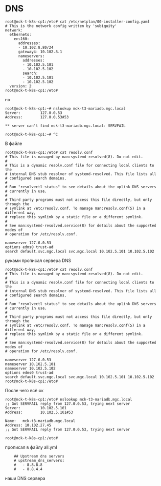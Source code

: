 # DNS

    root@mck-t-k8s-cp1:/etc# cat /etc/netplan/00-installer-config.yaml
    # This is the network config written by 'subiquity'
    network:
      ethernets:
        ens160:
          addresses:
          - 10.102.8.80/24
          gateway4: 10.102.8.1
          nameservers:
            addresses:
            - 10.102.5.101
            - 10.102.5.102
            search:
            - 10.102.5.101
            - 10.102.5.102
      version: 2
    root@mck-t-k8s-cp1:/etc#

но

    root@mck-t-k8s-cp1:~# nslookup mck-t3-mariadb.mgc.local
    Server:         127.0.0.53
    Address:        127.0.0.53#53

    ** server can't find mck-t3-mariadb.mgc.local: SERVFAIL

    root@mck-t-k8s-cp1:~# ^C


В файле

    root@mck-t-k8s-cp1:/etc# cat resolv.conf
    # This file is managed by man:systemd-resolved(8). Do not edit.
    #
    # This is a dynamic resolv.conf file for connecting local clients to the
    # internal DNS stub resolver of systemd-resolved. This file lists all
    # configured search domains.
    #
    # Run "resolvectl status" to see details about the uplink DNS servers
    # currently in use.
    #
    # Third party programs must not access this file directly, but only through the
    # symlink at /etc/resolv.conf. To manage man:resolv.conf(5) in a different way,
    # replace this symlink by a static file or a different symlink.
    #
    # See man:systemd-resolved.service(8) for details about the supported modes of
    # operation for /etc/resolv.conf.

    nameserver 127.0.0.53
    options edns0 trust-ad
    search default.svc.mgc.local svc.mgc.local 10.102.5.101 10.102.5.102

руками прописал сервера DNS

    root@mck-t-k8s-cp1:/etc# cat resolv.conf
    # This file is managed by man:systemd-resolved(8). Do not edit.
    #
    # This is a dynamic resolv.conf file for connecting local clients to the
    # internal DNS stub resolver of systemd-resolved. This file lists all
    # configured search domains.
    #
    # Run "resolvectl status" to see details about the uplink DNS servers
    # currently in use.
    #
    # Third party programs must not access this file directly, but only through the
    # symlink at /etc/resolv.conf. To manage man:resolv.conf(5) in a different way,
    # replace this symlink by a static file or a different symlink.
    #
    # See man:systemd-resolved.service(8) for details about the supported modes of
    # operation for /etc/resolv.conf.

    nameserver 127.0.0.53
    nameserver 10.102.5.101
    nameserver 10.102.5.102
    options edns0 trust-ad
    search default.svc.mgc.local svc.mgc.local 10.102.5.101 10.102.5.102
    root@mck-t-k8s-cp1:/etc#

После чего всё ок

    root@mck-t-k8s-cp1:/etc# nslookup mck-t3-mariadb.mgc.local
    ;; Got SERVFAIL reply from 127.0.0.53, trying next server
    Server:         10.102.5.101
    Address:        10.102.5.101#53

    Name:   mck-t3-mariadb.mgc.local
    Address: 10.102.27.45
    ;; Got SERVFAIL reply from 127.0.0.53, trying next server

    root@mck-t-k8s-cp1:/etc#


прописал в файлу all.yml

        ## Upstream dns servers
        # upstream_dns_servers:
        #   - 8.8.8.8
        #   - 8.8.4.4

наши DNS сервера

